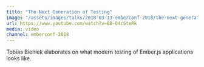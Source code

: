 ```yaml
---
title: "The Next Generation of Testing"
image: "/assets/images/talks/2018-03-13-emberconf-2018/the-next-generation-of-testing.png"
url: https://www.youtube.com/watch?v=8D-O4cSteRk
media: video
channel: emberconf-2018
---
```


Tobias Bieniek elaborates on what modern testing of Ember.js applications looks like.
